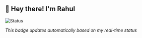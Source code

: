## 👋 Hey there! I'm Rahul

![Status](https://github-status-badge.vercel.app/api/badge?username=rahuljangirworks&width=450&height=140)

*This badge updates automatically based on my real-time status*
